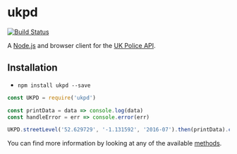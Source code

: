 # ukpd
[![Build Status](https://travis-ci.org/AlexChesters/ukpd.svg?branch=master)](https://travis-ci.org/AlexChesters/ukpd)

A [Node.js](https://nodejs.org/en/) and browser client for the [UK Police API](https://data.police.uk/docs/).

## Installation
* `npm install ukpd --save`

```javascript
const UKPD = require('ukpd')

const printData = data => console.log(data)
const handleError = err => console.error(err)

UKPD.streetLevel('52.629729', '-1.131592', '2016-07').then(printData).catch(handleError)
```

You can find more information by looking at any of the available [methods](https://github.com/AlexChesters/ukpd/tree/master/src/methods).
